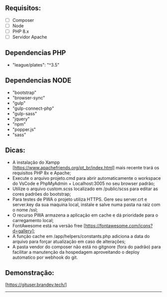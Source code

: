 ## Requisitos:
- [ ] Composer
- [ ] Node
- [ ] PHP 8.x
- [ ] Servidor Apache

## Dependencias PHP
- "league/plates": "^3.5"

## Dependencias NODE
- "bootstrap"
- "browser-sync"
- "gulp"
- "gulp-connect-php"
- "gulp-sass"
- "jquery"
- "npm"
- "popper.js"
- "sass"

## Dicas:
- A instalação do Xampp [https://www.apachefriends.org/pt_br/index.html] mais recente trará os requisitos PHP 8x e Apache;
- Execute o arquivo projeto.cmd para abrir automaticamente o workspace do VsCode e PhpMyAdmin + Localhost:3005 no seu browser padrão;
- Utilize o arquivo custom.scss localizado em /public/scss para editar as cores padrões do bootstrap;
- Para testes de PWA o projeto utiliza HTTPS. Gere seu server.crt e server.key da sua maquina local, instale e salve numa pasta na raiz com o nome /ssl;
- O recurso PWA armazena a aplicação em cache e dá prioridade para o carregamento local;
- FontAwesome está na versão free [https://fontawesome.com/icons?d=gallery];
- A função cache em /app/helpers/constants.php adiciona a data do arquivo para forçar atualização em caso de alterações;
- A pasta vendor do composer não está no gitgnore (fora do padrão) para facilitar a manutenção da hospedagem aproveitando o deploy automatico por webhook do git. 

## Demonstração:
[https://gituser.brandev.tech/]
***
